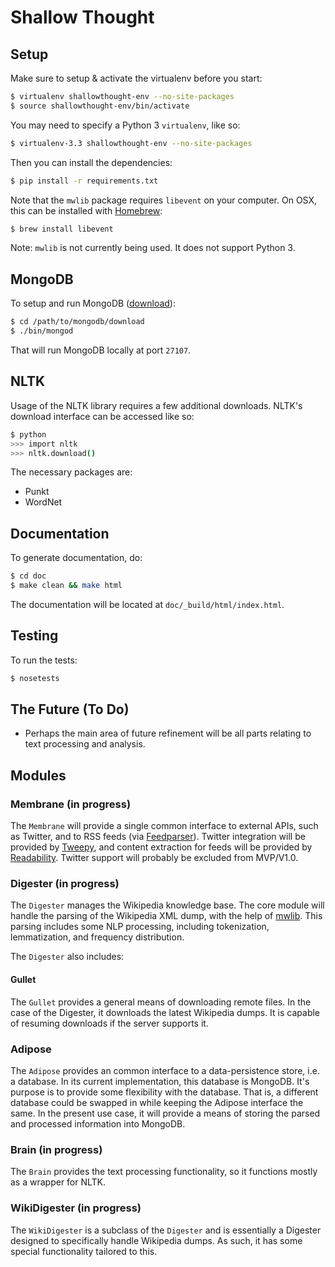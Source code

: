 Shallow Thought
===============

## Setup
Make sure to setup & activate the virtualenv before you start:
```bash
$ virtualenv shallowthought-env --no-site-packages
$ source shallowthought-env/bin/activate
```

You may need to specify a Python 3 `virtualenv`, like so:
```bash
$ virtualenv-3.3 shallowthought-env --no-site-packages
```

Then you can install the dependencies:
```bash
$ pip install -r requirements.txt
```

Note that the `mwlib` package requires `libevent` on your computer.
On OSX, this can be installed with [Homebrew](http://brew.sh/):
```bash
$ brew install libevent
```
Note: `mwlib` is not currently being used. It does not support Python 3.

## MongoDB
To setup and run MongoDB ([download](http://www.mongodb.org/downloads)):
```bash
$ cd /path/to/mongodb/download
$ ./bin/mongod
```
That will run MongoDB locally at port `27107`.

## NLTK
Usage of the NLTK library requires a few additional downloads. NLTK's
download interface can be accessed like so:

```bash
$ python
>>> import nltk
>>> nltk.download()
```

The necessary packages are:
* Punkt
* WordNet


## Documentation
To generate documentation, do:
```bash
$ cd doc
$ make clean && make html
```

The documentation will be located at `doc/_build/html/index.html`.

## Testing
To run the tests:
```bash
$ nosetests
```

## The Future (To Do)
* Perhaps the main area of future refinement will be all parts relating
to text processing and analysis.

## Modules
### Membrane (in progress)
The `Membrane` will provide a single common interface to external APIs, such as
Twitter, and to RSS feeds (via
        [Feedparser](http://pythonhosted.org/feedparser/introduction.html)).
Twitter integration will be provided by
[Tweepy](https://github.com/tweepy/tweepy), and content extraction for
feeds will be provided by
[Readability](https://github.com/buriy/python-readability). Twitter
support will probably be excluded from MVP/V1.0.

### Digester (in progress)
The `Digester` manages the Wikipedia knowledge base. The core module
will handle the parsing of the Wikipedia XML dump, with the help of
[mwlib](https://github.com/pediapress/mwlib). This parsing includes some
NLP processing, including tokenization, lemmatization, and frequency
distribution.

The `Digester` also includes:

#### Gullet
The `Gullet` provides a general means of downloading remote files. In
the case of the Digester, it downloads the latest Wikipedia dumps. It is
capable of resuming downloads if the server supports it.

### Adipose
The `Adipose` provides an common interface to a data-persistence store, i.e. a
database. In its current implementation, this database is MongoDB. It's
purpose is to provide some flexibility with the database. That is, a
different database could be swapped in while keeping the Adipose
interface the same. In the present use case, it will provide a means
of storing the parsed and processed information into MongoDB.

### Brain (in progress)
The `Brain` provides the text processing functionality, so it functions
mostly as a wrapper for NLTK.

### WikiDigester (in progress)
The `WikiDigester` is a subclass of the `Digester` and is essentially a
Digester designed to specifically handle Wikipedia dumps. As such, it
has some special functionality tailored to this.


